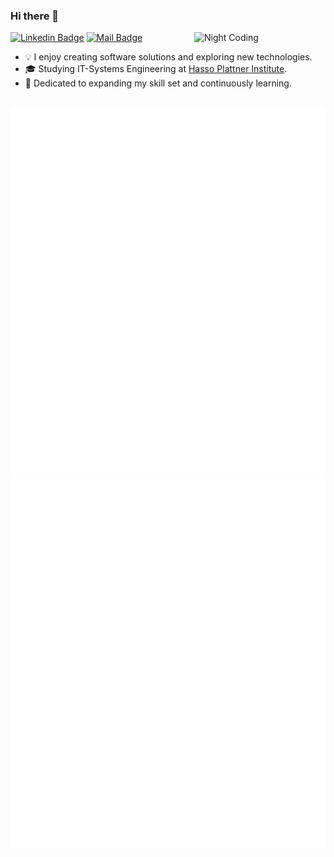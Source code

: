 ### Hi there 👋

<img
  alt="Night Coding"
  src="https://user-images.githubusercontent.com/120120832/231229745-64c9cd3d-b8c6-47b9-ab32-df0235634cdb.gif"
  align="right"
  width="210"
/>

[![Linkedin Badge](https://img.shields.io/badge/-Jannis%20Metrikat-0A66C2?style=flat-square&logo=Linkedin&logoColor=white)](https://www.linkedin.com/in/jmetrikat/)
[![Mail Badge](https://img.shields.io/badge/-jannis.metrikat%40student.hpi.de-D14836?style=flat-square&logo=GMail&logoColor=white)](mailto:jannis.metrikat@student.hpi.de)

- 💡 I enjoy creating software solutions and exploring new technologies.
- 🎓 Studying IT-Systems Engineering at [Hasso Plattner Institute](https://hpi.de/).
- 🌱 Dedicated to expanding my skill set and continuously learning.

<br />

<div align="center">
    <img
        alt="GitHub Stats"
        src="https://raw.githubusercontent.com/jmetrikat/github-stats/master/generated/overview.svg#gh-light-mode-only"
    />
    <img
        alt="Language Stats"
        src="https://raw.githubusercontent.com/jmetrikat/github-stats/master/generated/languages.svg#gh-light-mode-only"
    />
</div>

<div align="center">
  <img
        alt="GitHub Stats"
        src="https://raw.githubusercontent.com/jmetrikat/github-stats/master/generated/overview.svg#gh-dark-mode-only"
    />
    <img
        alt="Language Stats"
        src="https://raw.githubusercontent.com/jmetrikat/github-stats/master/generated/languages.svg#gh-dark-mode-only"
    />
</div>
